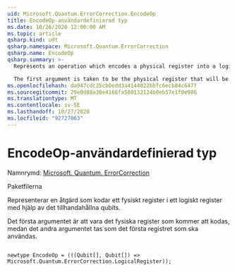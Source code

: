 ```yaml
---
uid: Microsoft.Quantum.ErrorCorrection.EncodeOp
title: EncodeOp-användardefinierad typ
ms.date: 10/26/2020 12:00:00 AM
ms.topic: article
qsharp.kind: udt
qsharp.namespace: Microsoft.Quantum.ErrorCorrection
qsharp.name: EncodeOp
qsharp.summary: >-
  Represents an operation which encodes a physical register into a logical register, using the provided scratch qubits.

  The first argument is taken to be the physical register that will be encoded, while the second argument is taken to be the scratch register that will be used.
ms.openlocfilehash: da947cdc25cb0edd3a4144022bbfc6ecb84c647f
ms.sourcegitcommit: 29e0d88a30e4166fa580132124b0eb57e1f0e986
ms.translationtype: MT
ms.contentlocale: sv-SE
ms.lasthandoff: 10/27/2020
ms.locfileid: "92727063"
---
```

# <a name="encodeop-user-defined-type"></a>EncodeOp-användardefinierad typ

Namnrymd: [Microsoft. Quantum. ErrorCorrection](xref:Microsoft.Quantum.ErrorCorrection)

Paketfilerna [](https://nuget.org/packages/)


Representerar en åtgärd som kodar ett fysiskt register i ett logiskt register med hjälp av det tillhandahållna qubits.

Det första argumentet är att vara det fysiska register som kommer att kodas, medan det andra argumentet tas som det första registret som ska användas.

```qsharp

newtype EncodeOp = (((Qubit[], Qubit[]) => Microsoft.Quantum.ErrorCorrection.LogicalRegister));
```

